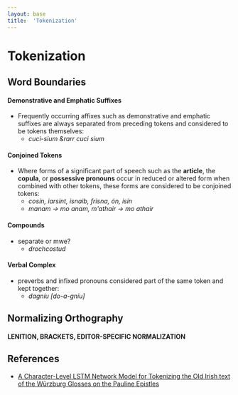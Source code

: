 ```yaml
---
layout: base
title:  'Tokenization'
---
```



# Tokenization

## Word Boundaries

#### Demonstrative and Emphatic Suffixes
* Frequently occurring affixes such as demonstrative and emphatic suffixes are always separated from preceding tokens and considered to be tokens themselves:
    * _cuci-sium &rarr cuci sium_

#### Conjoined Tokens
* Where forms of a significant part of speech such as the **article**, the **copula**, or **possessive pronouns** occur in reduced or altered form when combined with other tokens, these forms are considered to be conjoined tokens:
    * _cosin, iarsint, isnaib, frisna, ón, isin_
    * _manam -> mo anam, m'athair -> mo athair_

#### Compounds
* separate or mwe?
    * _drochcostud_

#### Verbal Complex
* preverbs and infixed pronouns considered part of the same token and kept together:
    * _dagníu \[do-a-gníu\]_

## Normalizing Orthography

#### LENITION, BRACKETS, EDITOR-SPECIFIC NORMALIZATION

## References
* [A Character-Level LSTM Network Model for Tokenizing the Old Irish text of the Würzburg Glosses on the Pauline Epistles](https://pdfs.semanticscholar.org/ca39/e7b169034e048e4a03eb73588dd02cc1fb61.pdf?_ga=2.226142810.1785128679.1589418175-1340948691.1589214695)
